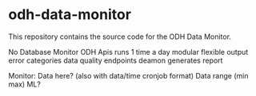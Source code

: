 # odh-data-monitor

This repository contains the source code for the ODH Data Monitor.

No Database
Monitor ODH Apis
runs 1 time a day
modular
flexible output
error categories
data quality endpoints
deamon generates report

Monitor:
Data here? (also with data/time cronjob format)
Data range (min max)
ML?

